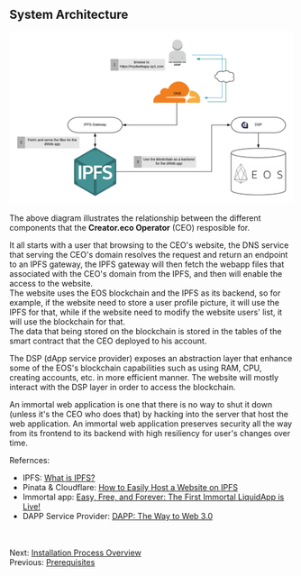 ## System Architecture  

![dWeb architecture](images/dWeb-arch.png)

The above diagram illustrates the relationship between the different components that the **Creator.eco Operator** (CEO) resposible for.  

It all starts with a user that browsing to the CEO's website, the DNS service that serving the CEO's domain resolves the request and return an endpoint to an IPFS gateway, the IPFS gateway will then fetch the webapp files that associated with the CEO's domain from the IPFS, and then will enable the access to the website.  
The website uses the EOS blockchain and the IPFS as its backend, so for example, if the website need to store a user profile picture, it will use the IPFS for that, while if the website need to modify the website users' list, it will use the blockchain for that.  
The data that being stored on the blockchain is stored in the tables of the smart contract that the CEO deployed to his account.

The DSP (dApp service provider) exposes an abstraction layer that enhance some of the EOS's blockchain capabilities such as using RAM, CPU, creating accounts, etc. in more efficient manner. The website will mostly interact with the DSP layer in order to access the blockchain.  

An immortal web application is one that there is no way to shut it down (unless it's the CEO who does that) by hacking into the server that host the web application. An immortal web application preserves security all the way from its frontend to its backend with high resiliency for user's changes over time.  

Refernces:
- IPFS: [What is IPFS?](https://docs.ipfs.io/introduction/overview/) 
- Pinata & Cloudflare: [How to Easily Host a Website on IPFS](https://medium.com/pinata/how-to-easily-host-a-website-on-ipfs-9d842b5d6a01) 
- Immortal app: [Easy, Free, and Forever: The First Immortal LiquidApp is Live!](https://medium.com/the-liquidapps-blog/easy-to-use-free-immortal-ipfs-blockchain-dapp-e1e73e776722)
- DAPP Service Provider: [DAPP: The Way to Web 3.0](https://medium.com/the-liquidapps-blog/scalability-flexibility-and-interoperability-web3-liquidapps-six-month-report-c8bfce09f29)

<br/><br/>
Next: [Installation Process Overview](04-overview.md)  
Previous: [Prerequisites](02-prerequisites.md)
